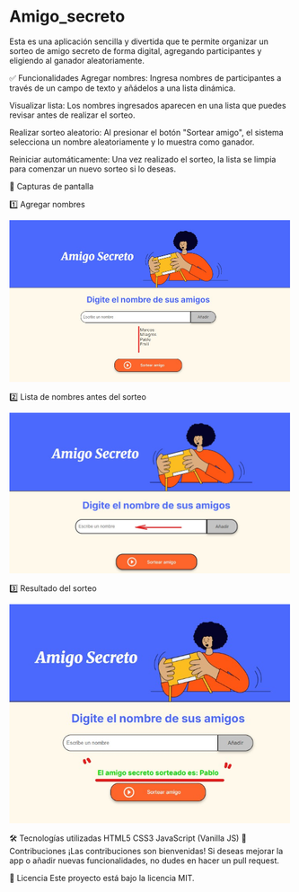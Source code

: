 # Amigo_secreto
Esta es una aplicación sencilla y divertida que te permite organizar un sorteo de amigo secreto de forma digital, agregando participantes y eligiendo al ganador aleatoriamente.

✅ Funcionalidades
Agregar nombres:
Ingresa nombres de participantes a través de un campo de texto y añádelos a una lista dinámica.

Visualizar lista:
Los nombres ingresados aparecen en una lista que puedes revisar antes de realizar el sorteo.

Realizar sorteo aleatorio:
Al presionar el botón "Sortear amigo", el sistema selecciona un nombre aleatoriamente y lo muestra como ganador.

Reiniciar automáticamente:
Una vez realizado el sorteo, la lista se limpia para comenzar un nuevo sorteo si lo deseas.

📸 Capturas de pantalla

1️⃣ Agregar nombres

<img src="avace/Lista%20de%20nombres.jpg" alt="Pantalla agregando nombres al sorteo" width="500">

2️⃣ Lista de nombres antes del sorteo

<img src="avace/agregar%20nombres.jpg" alt="Lista de nombres agregados" width="500)">

3️⃣ Resultado del sorteo

<img src="avace/resultado.jpg" alt="Resultado del amigo secreto sorteado" width="500">

🛠 Tecnologías utilizadas
HTML5
CSS3
JavaScript (Vanilla JS)
🤝 Contribuciones
¡Las contribuciones son bienvenidas! Si deseas mejorar la app o añadir nuevas funcionalidades, no dudes en hacer un pull request.

📄 Licencia
Este proyecto está bajo la licencia MIT.
